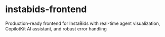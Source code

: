 # instabids-frontend
Production-ready frontend for InstaBids with real-time agent visualization, CopilotKit AI assistant, and robust error handling
